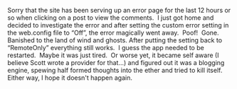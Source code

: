 Sorry that the site has been serving up an error page for the last 12
hours or so when clicking on a post to view the comments.  I just got
home and decided to investigate the error and after setting the custom
error setting in the web.config file to “Off”, the error magically went
away.  Poof!  Gone.  Banished to the land of wind and ghosts. After
putting the setting back to “RemoteOnly” everything still works.  I
guess the app needed to be restarted.  Maybe it was just tired.  Or
worse yet, it became self aware (I believe Scott wrote a provider for
that...) and figured out it was a blogging engine, spewing half formed
thoughts into the ether and tried to kill itself.  Either way, I hope it
doesn't happen again.
